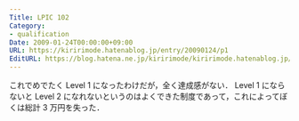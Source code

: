```yaml
---
Title: LPIC 102
Category:
- qualification
Date: 2009-01-24T00:00:00+09:00
URL: https://kiririmode.hatenablog.jp/entry/20090124/p1
EditURL: https://blog.hatena.ne.jp/kiririmode/kiririmode.hatenablog.jp/atom/entry/8454420450078213561
---
```


これでめでたく Level 1 になったわけだが，全く達成感がない．
Level 1 にならないと Level 2 になれないというのはよくできた制度であって，これによってぼくは総計 3 万円を失った．
